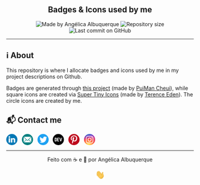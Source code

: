 <h2 align="center">
   Badges & Icons used by me
</h2>

<p align="center">
<img alt="Made by Angélica Albuquerque" src="https://img.shields.io/badge/made%20by-Angélica Albuquerque-%20?color=7777BB">
<img alt="Repository size" src="https://img.shields.io/github/repo-size/angelicaalbuquerque/badges-and-icons?color=7777BB">
<img alt="Last commit on GitHub" src="https://img.shields.io/github/last-commit/angelicaalbuquerque/badges-and-icons?color=7777BB">
</p>

---

## ℹ️ About

<p>
This repository is where I allocate badges and icons used by me in my project descriptions on Github.

Badges are generated through <a href="https://github.com/aleen42/badges" target="_blank">this project</a> (made by <a href="https://github.com/aleen42" target="_blank">PuiMan Cheui</a>), while square icons are created via <a href="https://github.com/edent/SuperTinyIcons" target="_blank">Super Tiny Icons</a> (made by <a href="https://github.com/edent/SuperTinyIcons" target="_blank">Terence Eden</a>). The circle icons are created by me.

## 📬 Contact me

<p align="left">

  <a href="https://linkedin.com/in/angelica-albuquerque/" target="blank" style="text-decoration: none; color: unset;">
    <img align="center" src="https://raw.githubusercontent.com/angelicaalbuquerque/badges-and-icons/f7a53a1a79600d93eed5e21e8f32ff0256471e00/icons/linkedin.svg" alt="Linkedin" height="30" width="30" style="border-radius: 50%" />
  </a> &nbsp
  <a href="mailto:angelica.o.albuquerque@gmail.com" target="blank" style="text-decoration: none;">
    <img align="center" src="https://raw.githubusercontent.com/angelicaalbuquerque/badges-and-icons/f7a53a1a79600d93eed5e21e8f32ff0256471e00/icons/email.svg" alt="Email" height="30" width="30" style="border-radius: 50%"/>
  </a> &nbsp 
  <a href="https://twitter.com/frontangie" target="blank" style="text-decoration: none;">
    <img align="center" src="https://raw.githubusercontent.com/angelicaalbuquerque/badges-and-icons/f7a53a1a79600d93eed5e21e8f32ff0256471e00/icons/twitter.svg" alt="Twitter" height="30" width="30" style="border-radius: 50%"/>
    </a> &nbsp
  <a href="https://dev.to/frontangie" target="blank" style="text-decoration: none;">
    <img align="center" src="https://raw.githubusercontent.com/angelicaalbuquerque/badges-and-icons/f7a53a1a79600d93eed5e21e8f32ff0256471e00/icons/devto.svg" alt="DevTo" height="30" width="30" style="border-radius: 50%"/>
  </a> &nbsp
  <a href="https://br.pinterest.com/FrontAngie/" target="blank" style="text-decoration: none;">
    <img align="center" src="https://raw.githubusercontent.com/angelicaalbuquerque/badges-and-icons/f7a53a1a79600d93eed5e21e8f32ff0256471e00/icons/pinterest.svg" alt="Pinterest" height="30" width="30" style="border-radius: 50%"/>
  </a> &nbsp
  <a href="https://instagram.com/frontangie" target="blank" style="text-decoration: none;">
    <img align="center" src="https://raw.githubusercontent.com/angelicaalbuquerque/badges-and-icons/f7a53a1a79600d93eed5e21e8f32ff0256471e00/icons/instagram.svg" alt="Instagram" height="30" width="30" style="border-radius: 50%"/>
  </a> &nbsp &nbsp
</p>

---

<p align="center">
Feito com ☕ e 🖤 por Angélica Albuquerque
</p>

<p align="center">
<img src="https://raw.githubusercontent.com/angelicaalbuquerque/badges-and-icons/main/gif/hi.gif" width="25px"> 
</p>
